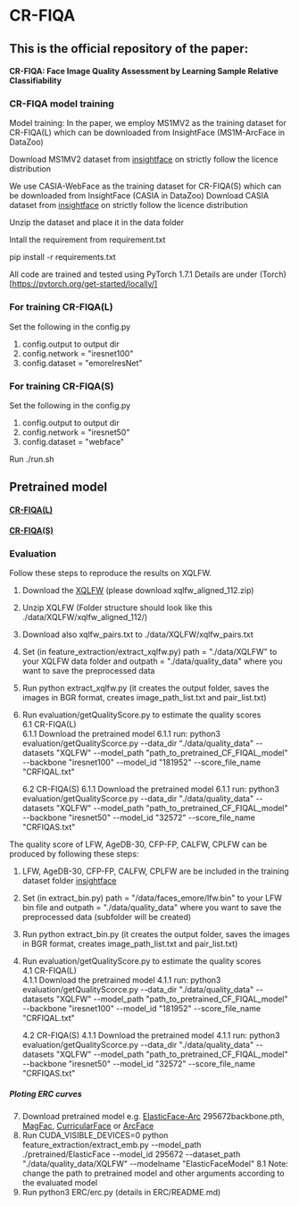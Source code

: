 # CR-FIQA


## This is the official repository of the paper:
#### CR-FIQA: Face Image Quality Assessment by Learning Sample Relative Classifiability 

### CR-FIQA model training 
Model training:
In the paper, we employ MS1MV2 as the training dataset for CR-FIQA(L) which can be downloaded from InsightFace (MS1M-ArcFace in DataZoo)

Download MS1MV2 dataset from [insightface](https://github.com/deepinsight/insightface/tree/master/recognition/_datasets_) on strictly follow the licence distribution

We use CASIA-WebFace as the training dataset for CR-FIQA(S) which can be downloaded from InsightFace (CASIA in DataZoo)
Download CASIA dataset from [insightface](https://github.com/deepinsight/insightface/tree/master/recognition/_datasets_) on strictly follow the licence distribution



Unzip the dataset and place it in the data folder

Intall the requirement from requirement.txt

pip install -r requirements.txt

All code are trained and tested using PyTorch 1.7.1
Details are under (Torch)[https://pytorch.org/get-started/locally/]

### For training CR-FIQA(L)
Set the following in the config.py
1. config.output to output dir 
2. config.network = "iresnet100"
3. config.dataset = "emoreIresNet" 

### For training CR-FIQA(S)
Set the following in the config.py
1. config.output to output dir 
2. config.network = "iresnet50"
3. config.dataset = "webface" 

Run ./run.sh

## Pretrained model

#### [CR-FIQA(L)](https://drive.google.com/drive/folders/1siy_3eQSBuIV6U6_9wgGtbZG2GMgVLMy?usp=sharing)


#### [CR-FIQA(S)](https://drive.google.com/drive/folders/13bE4LP303XA_IzL1YOgG5eN0c8efHU9h?usp=sharing)

### Evaluation 
Follow these steps to reproduce the results on XQLFW.
1. Download the [XQLFW](https://martlgap.github.io/xqlfw/pages/download.html) (please download xqlfw_aligned_112.zip)
2. Unzip XQLFW (Folder structure should look like this ./data/XQLFW/xqlfw_aligned_112/)
3. Download also xqlfw_pairs.txt to ./data/XQLFW/xqlfw_pairs.txt
4. Set (in feature_extraction/extract_xqlfw.py) path = "./data/XQLFW" to your XQLFW data folder and outpath = "./data/quality_data" where you want to save the preprocessed data
5. Run python extract_xqlfw.py (it creates the output folder, saves the images in BGR format, creates image_path_list.txt and pair_list.txt)
6. Run evaluation/getQualityScore.py to estimate the quality scores  
   6.1 CR-FIQA(L)  
        6.1.1 Download the pretrained model
        6.1.1 run: python3 evaluation/getQualityScorce.py --data_dir "./data/quality_data" --datasets "XQLFW" --model_path "path_to_pretrained_CF_FIQAL_model" --backbone "iresnet100" --model_id "181952" --score_file_name "CRFIQAL.txt"
        
   6.2 CR-FIQA(S)
        6.1.1 Download the pretrained model
        6.1.1 run: python3 evaluation/getQualityScorce.py --data_dir "./data/quality_data" --datasets "XQLFW" --model_path "path_to_pretrained_CF_FIQAL_model" --backbone "iresnet50" --model_id "32572" --score_file_name "CRFIQAS.txt"
        
     
The quality score of LFW, AgeDB-30, CFP-FP, CALFW, CPLFW can be produced by following these steps:
1. LFW, AgeDB-30, CFP-FP, CALFW, CPLFW are be included in the training dataset folder [insightface](https://github.com/deepinsight/insightface/tree/master/recognition/_datasets_)
2. Set (in extract_bin.py) path = "/data/faces_emore/lfw.bin" to your LFW bin file and outpath = "./data/quality_data" where you want to save the preprocessed data (subfolder will be created)
3. Run python extract_bin.py (it creates the output folder, saves the images in BGR format, creates image_path_list.txt and pair_list.txt)  
4. Run evaluation/getQualityScore.py to estimate the quality scores  
   4.1 CR-FIQA(L)  
        4.1.1 Download the pretrained model
        4.1.1 run: python3 evaluation/getQualityScorce.py --data_dir "./data/quality_data" --datasets "XQLFW" --model_path "path_to_pretrained_CF_FIQAL_model" --backbone "iresnet100" --model_id "181952" --score_file_name "CRFIQAL.txt"
        
   4.2 CR-FIQA(S)
        4.1.1 Download the pretrained model
        4.1.1 run: python3 evaluation/getQualityScorce.py --data_dir "./data/quality_data" --datasets "XQLFW" --model_path "path_to_pretrained_CF_FIQAL_model" --backbone "iresnet50" --model_id "32572" --score_file_name "CRFIQAS.txt"
        
     
##### Ploting ERC curves 
7. Download pretrained model e.g. [ElasticFace-Arc](https://github.com/fdbtrs/ElasticFace) 295672backbone.pth, [MagFac](https://github.com/IrvingMeng/MagFace), [CurricularFace](https://github.com/HuangYG123/CurricularFace) or [ArcFace](https://github.com/deepinsight/insightface)
8. Run CUDA_VISIBLE_DEVICES=0 python feature_extraction/extract_emb.py --model_path ./pretrained/ElasticFace --model_id 295672 --dataset_path "./data/quality_data/XQLFW" --modelname "ElasticFaceModel"
    8.1 Note: change the path to pretrained model and other arguments according to the evaluated model 
9. Run python3 ERC/erc.py (details in  ERC/README.md)


